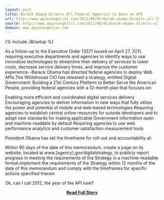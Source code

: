 ```yaml
---
layout: post
title: Barack Obama Directs All Federal Agencies to Have an API
url: http://www.apievangelist.com/2012/06/01/barak-obama-directs-all-federal-agencies-to-have-an-api/
source: http://www.apievangelist.com/2012/06/01/barak-obama-directs-all-federal-agencies-to-have-an-api/
domain: www.apievangelist.com
---
```

{% include JB/setup %}<p>As a follow-up to the Executive Order 13571 issued on April 27, 2011, requiring executive departments and agencies to identify ways to use innovative technologies to  streamline their delivery of services to lower costs, decrease service delivery times, and improve the customer experience--Barack Obama has directed federal agencies to deploy Web APIs.The Whitehouse CIO has released a strategy, entitled Digital Government:  Building a 21st Century Platform to Better Serve the American People, providing federal agencies with a 12-month plan that focuses on:

Enabling more efficient and coordinated digital services delivery
Encouraging agencies to deliver information in new ways that fully utilize the power and potential of mobile and web-based technologies
Requiring agencies to establish central online resources for outside developers and to adopt new standards for making applicable Government information open and machine-readable by default
Requiring agencies to use web performance analytics and customer satisfaction measurement tools

President Obama has set the timeframe for roll-out and accountability at:


Within 90 days of the date of this memorandum, create a page on its website, located at www.[agency].gov/digitalstrategy, to publicly report progress in meeting the requirements of the Strategy in a machine-readable format.implement the requirements of the Strategy within  12 months of the date of this memorandum and comply with the timeframes for specific actions specified therein 

Ok, can I call 2012, the year of the API now?</p>
<center><p><a href="http://www.apievangelist.com/2012/06/01/barak-obama-directs-all-federal-agencies-to-have-an-api/" style='padding:25px; font-sze:18px; font-weight: bold;'>Read Full Story</a></p></center>
